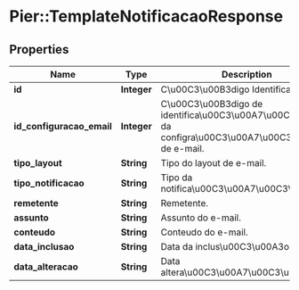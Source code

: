 # Pier::TemplateNotificacaoResponse

## Properties
Name | Type | Description | Notes
------------ | ------------- | ------------- | -------------
**id** | **Integer** | C\u00C3\u00B3digo Identificador. | [optional] 
**id_configuracao_email** | **Integer** | C\u00C3\u00B3digo de identifica\u00C3\u00A7\u00C3\u00A3o da configra\u00C3\u00A7\u00C3\u00A3o de e-mail. | [optional] 
**tipo_layout** | **String** | Tipo do layout de e-mail. | [optional] 
**tipo_notificacao** | **String** | Tipo da notifica\u00C3\u00A7\u00C3\u00A3o. | [optional] 
**remetente** | **String** | Remetente. | [optional] 
**assunto** | **String** | Assunto do e-mail. | [optional] 
**conteudo** | **String** | Conteudo do e-mail. | [optional] 
**data_inclusao** | **String** | Data da inclus\u00C3\u00A3o. | [optional] 
**data_alteracao** | **String** | Data altera\u00C3\u00A7\u00C3\u00A3o. | [optional] 



